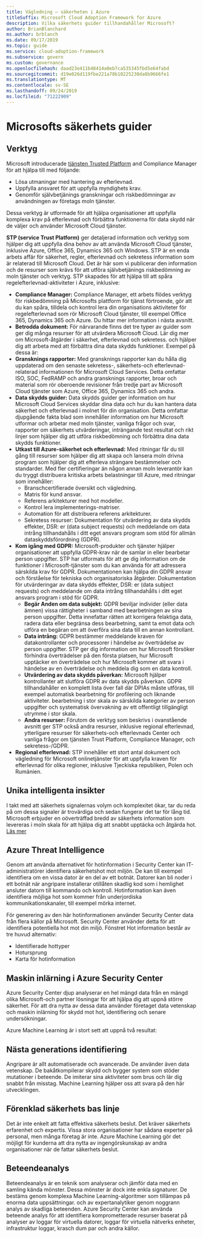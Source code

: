 ```yaml
---
title: Vägledning – säkerheten i Azure
titleSuffix: Microsoft Cloud Adoption Framework for Azure
description: Vilka säkerhets guider tillhandahåller Microsoft?
author: BrianBlanchard
ms.author: brblanch
ms.date: 09/17/2019
ms.topic: guide
ms.service: cloud-adoption-framework
ms.subservice: govern
ms.custom: governance
ms.openlocfilehash: daad23e411b48414a0eb7ca535345fbd5e64fabd
ms.sourcegitcommit: d19e026d119fbe221a78b10225230da8b9666fe1
ms.translationtype: MT
ms.contentlocale: sv-SE
ms.lasthandoff: 09/24/2019
ms.locfileid: "71222909"
---
```

<!-- markdownlint-disable MD026 -->

# <a name="microsoft-security-guidance"></a>Microsofts säkerhets guider

## <a name="tools"></a>Verktyg

Microsoft introducerade [tjänsten Trusted Platform](https://servicetrust.microsoft.com) and Compliance Manager för att hjälpa till med följande:

- Lösa utmaningar med hantering av efterlevnad.
- Uppfylla ansvaret för att uppfylla myndighets krav.
- Genomför självbetjänings granskningar och riskbedömningar av användningen av företags moln tjänster.

Dessa verktyg är utformade för att hjälpa organisationer att uppfylla komplexa krav på efterlevnad och förbättra funktionerna för data skydd när de väljer och använder Microsoft Cloud tjänster.

**STP (service Trust Platform)** ger detaljerad information och verktyg som hjälper dig att uppfylla dina behov av att använda Microsoft Cloud tjänster, inklusive Azure, Office 365, Dynamics 365 och Windows. STP är en enda arbets affär för säkerhet, regler, efterlevnad och sekretess information som är relaterad till Microsoft Cloud. Det är här som vi publicerar den information och de resurser som krävs för att utföra självbetjänings riskbedömning av moln tjänster och verktyg. STP skapades för att hjälpa till att spåra regelefterlevnad-aktiviteter i Azure, inklusive:

- **Compliance Manager:** Compliance Manager, ett arbets flödes verktyg för riskbedömning på Microsofts plattform för tjänst förtroende, gör att du kan spåra, tilldela och kontrol lera din organisations aktiviteter för regelefterlevnad som rör Microsoft Cloud tjänster, till exempel Office 365, Dynamics 365 och Azure. Du hittar mer information i nästa avsnitt.
- **Betrodda dokument:** För närvarande finns det tre typer av guider som ger dig många resurser för att utvärdera Microsoft Cloud. Lär dig mer om Microsoft-åtgärder i säkerhet, efterlevnad och sekretess. och hjälper dig att arbeta med att förbättra dina data skydds funktioner. Exempel på dessa är:
- **Gransknings rapporter:** Med gransknings rapporter kan du hålla dig uppdaterad om den senaste sekretess-, säkerhets-och efterlevnad-relaterad informationen för Microsoft Cloud Services. Detta omfattar ISO, SOC, FedRAMP och andra gransknings rapporter, broar och material som rör oberoende revisioner från tredje part av Microsoft Cloud tjänster som Azure, Office 365, Dynamics 365 och andra.
- **Data skydds guider:** Data skydds guider ger information om hur Microsoft Cloud Services skyddar dina data och hur du kan hantera data säkerhet och efterlevnad i molnet för din organisation. Detta omfattar djupgående fakta blad som innehåller information om hur Microsoft utformar och arbetar med moln tjänster, vanliga frågor och svar, rapporter om säkerhets utvärderingar, inträngande test resultat och rikt linjer som hjälper dig att utföra riskbedömning och förbättra dina data skydds funktioner.
- **Utkast till Azure-säkerhet och efterlevnad:** Med ritningar får du till gång till resurser som hjälper dig att skapa och lansera moln drivna program som hjälper dig att efterleva strängare bestämmelser och standarder. Med fler certifieringar än någon annan moln leverantör kan du tryggt distribuera kritiska arbets belastningar till Azure, med ritningar som innehåller:
  - Branschcertifierade översikt och vägledning.
  - Matris för kund ansvar.
  - Referens arkitekturer med hot modeller.
  - Kontrol lera implementerings-matriser.
  - Automation för att distribuera referens arkitekturer.
  - Sekretess resurser: Dokumentation för utvärdering av data skydds effekter, DSR: er (data subject requests) och meddelande om data intrång tillhandahålls i ditt eget ansvars program som stöd för allmän dataskyddsförordning (GDPR).
- **Kom igång med GDPR:** Microsoft-produkter och tjänster hjälper organisationer att uppfylla GDPR-krav när de samlar in eller bearbetar person uppgifter. STP har utformats för att ge dig information om de funktioner i Microsoft-tjänster som du kan använda för att adressera särskilda krav för GDPR. Dokumentationen kan hjälpa din GDPR ansvar och förståelse för tekniska och organisatoriska åtgärder. Dokumentation för utvärderingar av data skydds effekter, DSR: er (data subject requests) och meddelande om data intrång tillhandahålls i ditt eget ansvars program i stöd för GDPR.
  - **Begär Anden om data subjekt:** GDPR beviljar individer (eller data ämnen) vissa rättigheter i samband med bearbetningen av sina person uppgifter. Detta innefattar rätten att korrigera felaktiga data, radera data eller begränsa dess bearbetning, samt ta emot data och utföra en begäran om att överföra sina data till en annan kontrollant.
  - **Data intrång:** GDPR bestämmer meddelande kraven för datakontrollanter och processorer i händelse av överträdelse av person uppgifter. STP ger dig information om hur Microsoft försöker förhindra överträdelser på den första platsen, hur Microsoft upptäcker en överträdelse och hur Microsoft kommer att svara i händelse av en överträdelse och meddela dig som en data kontroll.
  - **Utvärdering av data skydds påverkan:** Microsoft hjälper kontrollanter att slutföra GDPR av data skydds påverkan. GDPR tillhandahåller en komplett lista över fall där DPIAs måste utföras, till exempel automatisk bearbetning för profilering och liknande aktiviteter. bearbetning i stor skala av särskilda kategorier av person uppgifter och systematisk övervakning av ett offentligt tillgängligt utrymme i stor skala.
  - **Andra resurser:** Förutom de verktyg som beskrivs i ovanstående avsnitt ger STP också andra resurser, inklusive regional efterlevnad, ytterligare resurser för säkerhets-och efterlevnads Center och vanliga frågor om tjänsten Trust Platform, Compliance Manager, och sekretess-/GDPR.
- **Regional efterlevnad:** STP innehåller ett stort antal dokument och vägledning för Microsoft onlinetjänster för att uppfylla kraven för efterlevnad för olika regioner, inklusive Tjeckiska republiken, Polen och Rumänien.

## <a name="unique-intelligent-insights"></a>Unika intelligenta insikter

I takt med att säkerhets signalernas volym och komplexitet ökar, tar du reda på om dessa signaler är trovärdiga och sedan fungerar det tar för lång tid. Microsoft erbjuder en oöverträffad bredd av säkerhets information som levereras i moln skala för att hjälpa dig att snabbt upptäcka och åtgärda hot. [Läs mer](https://docs.microsoft.com/azure/security-center/security-center-intro)

## <a name="azure-threat-intelligence"></a>Azure Threat Intelligence

Genom att använda alternativet för hotinformation i Security Center kan IT-administratörer identifiera säkerhetshot mot miljön. De kan till exempel identifiera om en vissa dator är en del av ett botnät. Datorer kan bli noder i ett botnät när angripare installerar otillåten skadlig kod som i hemlighet ansluter datorn till kommando och kontroll. Hotinformation kan även identifiera möjliga hot som kommer från underjordiska kommunikationskanaler, till exempel mörka internet.

För generering av den här hotinformationen använder Security Center data från flera källor på Microsoft. Security Center använder detta för att identifiera potentiella hot mot din miljö. Fönstret Hot information består av tre huvud alternativ:

- Identifierade hottyper
- Hotursprung
- Karta för hotinformation

## <a name="machine-learning-in-azure-security-center"></a>Maskin inlärning i Azure Security Center

Azure Security Center djup analyserar en hel mängd data från en mängd olika Microsoft-och partner lösningar för att hjälpa dig att uppnå större säkerhet. För att dra nytta av dessa data använder företaget data vetenskap och maskin inlärning för skydd mot hot, identifiering och senare undersökningar.

Azure Machine Learning är i stort sett att uppnå två resultat:

## <a name="next-generation-detection"></a>Nästa generations identifiering

Angripare är allt automatiserade och avancerade. De använder även data vetenskap. De bakåtkompilerar skydd och bygger system som stöder mutationer i beteende. De imiterar sina aktiviteter som brus och lär dig snabbt från misstag. Machine Learning hjälper oss att svara på den här utvecklingen.

## <a name="simplified-security-baseline"></a>Förenklad säkerhets bas linje

Det är inte enkelt att fatta effektiva säkerhets beslut. Det kräver säkerhets erfarenhet och expertis. Vissa stora organisationer har sådana experter på personal, men många företag är inte. Azure Machine Learning gör det möjligt för kunderna att dra nytta av ingengörskunskap av andra organisationer när de fattar säkerhets beslut.

## <a name="behavioral-analytics"></a>Beteendeanalys

Beteendeanalys är en teknik som analyserar och jämför data med en samling kända mönster. Dessa mönster är dock inte enkla signaturer. De bestäms genom komplexa Machine Learning-algoritmer som tillämpas på enorma data uppsättningar. och av expertanalytiker genom noggrann analys av skadliga beteenden. Azure Security Center kan använda beteende analys för att identifiera komprometterade resurser baserat på analyser av loggar för virtuella datorer, loggar för virtuella nätverks enheter, infrastruktur loggar, krasch dum par och andra källor.
